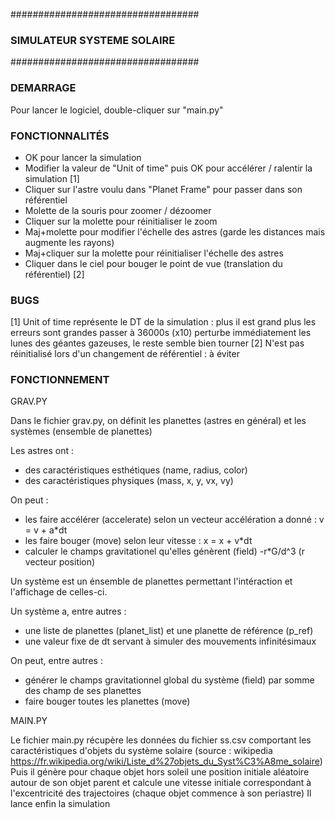 ##################################
### SIMULATEUR SYSTEME SOLAIRE ###
##################################



### DEMARRAGE ###

Pour lancer le logiciel, double-cliquer sur "main.py"



### FONCTIONNALITÉS ###

+ OK pour lancer la simulation 
+ Modifier la valeur de "Unit of time" puis OK pour accélérer / ralentir la simulation		[1]
+ Cliquer sur l'astre voulu dans "Planet Frame" pour passer dans son référentiel
+ Molette de la souris pour zoomer / dézoomer
+ Cliquer sur la molette pour réinitialiser le zoom
+ Maj+molette pour modifier l'échelle des astres (garde les distances mais augmente les rayons)
+ Maj+cliquer sur la molette pour réinitialiser l'échelle des astres
+ Cliquer dans le ciel pour bouger le point de vue (translation du référentiel) 		[2]



### BUGS ###

[1] Unit of time représente le DT de la simulation : plus il est grand plus les erreurs sont grandes
    passer à 36000s (x10) perturbe immédiatement les lunes des géantes gazeuses, le reste semble bien tourner
[2] N'est pas réinitialisé lors d'un changement de référentiel : à éviter



### FONCTIONNEMENT ### 

GRAV.PY

Dans le fichier grav.py, on définit les planettes (astres en général) et les systèmes (ensemble de planettes)

Les astres ont :
+ des caractéristiques esthétiques (name, radius, color)
+ des caractéristiques physiques (mass, x, y, vx, vy)

On peut : 
+ les faire accélérer (accelerate) selon un vecteur accélération a donné : v = v + a*dt
+ les faire bouger (move) selon leur vitesse : x = x + v*dt 
+ calculer le champs gravitationel qu'elles génèrent (field) -r*G/d^3 (r vecteur position)


Un système est un énsemble de planettes permettant l'intéraction et l'affichage de celles-ci.

Un système a, entre autres : 
+ une liste de planettes (planet_list) et une planette de référence (p_ref)
+ une valeur fixe de dt servant à simuler des mouvements infinitésimaux

On peut, entre autres :
+ générer le champs gravitationnel global du système (field) par somme des champ de ses planettes 
+ faire bouger toutes les planettes (move)


MAIN.PY

Le fichier main.py récupère les données du fichier ss.csv comportant les caractéristiques d'objets du système solaire (source : wikipedia https://fr.wikipedia.org/wiki/Liste_d%27objets_du_Syst%C3%A8me_solaire)
Puis il génère pour chaque objet hors soleil une position initiale aléatoire autour de son objet parent et calcule une vitesse initiale correspondant à l'excentricité des trajectoires (chaque objet commence à son periastre)
Il lance enfin la simulation
